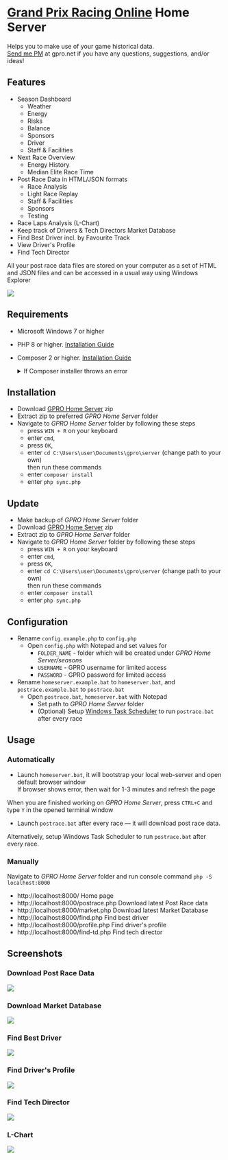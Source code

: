 # [Grand Prix Racing Online](https://www.gpro.net) Home Server

Helps you to make use of your game historical data.  
[Send me PM](https://gpro.net/NewMail.asp?IDM=931390) at gpro.net if you have any questions, suggestions, and/or ideas!

## Features
- Season Dashboard
  - Weather 
  - Energy
  - Risks
  - Balance
  - Sponsors
  - Driver
  - Staff & Facilities 
- Next Race Overview
  - Energy History
  - Median Elite Race Time
- Post Race Data in HTML/JSON formats
  - Race Analysis
  - Light Race Replay
  - Staff & Facilities
  - Sponsors
  - Testing
- Race Laps Analysis (L-Chart)
- Keep track of Drivers & Tech Directors Market Database
- Find Best Driver incl. by Favourite Track
- View Driver's Profile
- Find Tech Director

All your post race data files are stored on your computer as a set of HTML and JSON files
and can be accessed in a usual way using Windows Explorer

![](screenshots/explorer.png)

## Requirements
- Microsoft Windows 7 or higher
- PHP 8 or higher. [Installation Guide](https://docs.google.com/document/d/1gE-fRv-ntlaiOILRcvGxTwULfOTe06qY4EOy9cFphbE/edit?usp=sharing)
- Composer 2 or higher. [Installation Guide](https://getcomposer.org/doc/00-intro.md#installation-windows)  
  <details>
    
    <summary>If Composer installer throws an error</summary>
    
    `extension_dir` value is incorrect or a dll does not exist, then look at section `Program Output`, locate name of dynamic library causing the issue 
    (e.g. `pdo_firebird`), open `php.ini` with Notepad, place `;` semicolon before `extension=pdo_firebird` (replace with library name causing the issue) 
    so that it becomes `;extension=pdo_firebird`, save changes, and try to install Composer once again
  
  </details>

## Installation
- Download [GPRO Home Server](https://github.com/farkhad/gpro/archive/refs/heads/main.zip) zip
- Extract zip to preferred *GPRO Home Server* folder
- Navigate to *GPRO Home Server* folder by following these steps
  - press `WIN + R` on your keyboard
  - enter `cmd`,
  - press `OK`,
  - enter `cd C:\Users\user\Documents\gpro\server` (change path to your own)  
  then run these commands
  - enter `composer install` 
  - enter `php sync.php`

## Update
- Make backup of *GPRO Home Server* folder
- Download [GPRO Home Server](https://github.com/farkhad/gpro/archive/refs/heads/main.zip) zip
- Extract zip to *GPRO Home Server* folder
- Navigate to *GPRO Home Server* folder by following these steps
  - press `WIN + R` on your keyboard
  - enter `cmd`,
  - press `OK`,
  - enter `cd C:\Users\user\Documents\gpro\server` (change path to your own)  
  then run these commands
  - enter `composer install` 
  - enter `php sync.php`

## Configuration
- Rename `config.example.php` to `config.php`
  - Open `config.php` with Notepad and set values for
    - `FOLDER_NAME` - folder which will be created under *GPRO Home Server/seasons*
    - `USERNAME` - GPRO username for limited access
    - `PASSWORD` - GPRO password for limited access
- Rename `homeserver.example.bat` to `homeserver.bat`, and `postrace.example.bat` to `postrace.bat`
  - Open `postrace.bat`, `homeserver.bat` with Notepad
    - Set path to *GPRO Home Server* folder
    - (Optional) Setup [Windows Task Scheduler](https://en.wikipedia.org/wiki/Windows_Task_Scheduler) to run `postrace.bat` after every race

## Usage
### Automatically
- Launch `homeserver.bat`, it will bootstrap your local web-server and open default browser window  
If browser shows error, then wait for 1-3 minutes and refresh the page

When you are finished working on *GPRO Home Server*, press `CTRL+C` and type `Y` in the opened terminal window
- Launch `postrace.bat` after every race &mdash; it will download post race data. 

Alternatively, setup Windows Task Scheduler to run `postrace.bat` after every race.

### Manually
Navigate to *GPRO Home Server* folder and run console command `php -S localhost:8000`
- http://localhost:8000/ Home page
- http://localhost:8000/postrace.php Download latest Post Race data
- http://localhost:8000/market.php Download latest Market Database
- http://localhost:8000/find.php Find best driver
- http://localhost:8000/profile.php Find driver's profile
- http://localhost:8000/find-td.php Find tech director

## Screenshots
### Download Post Race Data
![](screenshots/postrace.png)
### Download Market Database
![](screenshots/market.png)
### Find Best Driver
![](screenshots/find.png)
### Find Driver's Profile
![](screenshots/profile.png)
### Find Tech Director
![](screenshots/find-td.png)
### L-Chart
![](screenshots/lchart.png)
